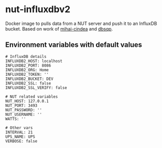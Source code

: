 # nut-influxdbv2
Docker image to pulls data from a NUT server and push it to an InfluxDB bucket. Based on work of [mihai-cindea](https://github.com/mihai-cindea/nut-influxdb-exporter) and [dbsqp](https://github.com/dbsqp/nut-influxdbv2).

## Environment variables with default values
```
# InfluxDB details
INFLUXDB2_HOST: localhost
INFLUXDB2_PORT: 8086
INFLUXDB2_ORG: Home
INFLUXDB2_TOKEN: ''
INFLUXDB2_BUCKET: DEV
INFLUXDB2_SSL: false
INFLUXDB2_SSL_VERIFY: false

# NUT related variables
NUT_HOST: 127.0.0.1
NUT_PORT: 3493
NUT_PASSWORD: ''
NUT_USERNAME: ''
WATTS: ''

# Other vars
INTERVAL: 21
UPS_NAME: UPS
VERBOSE: false
```